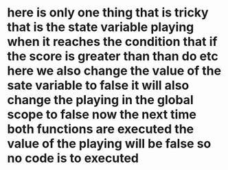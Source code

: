 # here is only one thing that is tricky that is the state variable playing when it reaches the condition that if the score is greater than than do etc here we also change the value of the sate variable to false it will also change the playing in the global scope to false now the next time both functions are executed the value of the playing will be false so no code is to executed

